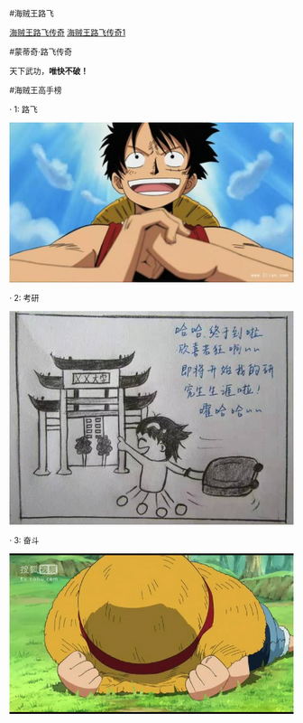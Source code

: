 
#海贼王路飞

[海贼王路飞传奇](http://www.baidu.com)
[海贼王路飞传奇1](http://www.tensorflow.org)

#蒙蒂奇·路飞传奇

天下武功，**唯快不破！**

#海贼王高手榜

· 1: 路飞

![lufei](https://github.com/wchzh/test008/blob/master/file01/12-04-26-u%3D1350635263%2C2242333210%26fm%3D214%26gp%3D0.jpg?raw=true)

· 2: 考研

![kaoyan](https://github.com/wchzh/test008/blob/master/file01/09-05-36-image.jpg)

· 3: 奋斗

![fendou](https://github.com/wchzh/test008/blob/master/file01/12-07-25-20140911215439_EEJJn.thumb.700_0.png)
